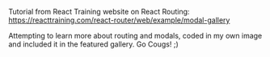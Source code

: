 Tutorial from React Training website on React Routing: https://reacttraining.com/react-router/web/example/modal-gallery

Attempting to learn more about routing and modals, coded in  my own image
and included it in the featured gallery. Go Cougs! ;)